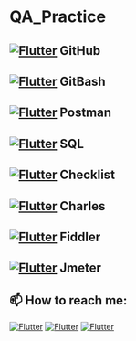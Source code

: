 # QA_Practice
   
## [![Flutter](https://img.shields.io/badge/🏠-GITHUB_BRANCH-00A98F)](https://github.com/Pavlik1100/QA_Practice/tree/GitHub) GitHub   
## [![Flutter](https://img.shields.io/badge/🏠-GITBASH_BRANCH-00A98F)](https://github.com/Pavlik1100/QA_Practice/tree/GitBash) GitBash
## [![Flutter](https://img.shields.io/badge/🏠-Postman_BRANCH-00A98F)](https://github.com/Pavlik1100/QA_Practice/tree/Postman) Postman 
## [![Flutter](https://img.shields.io/badge/🏠-SQL_BRANCH-00A98F)](https://github.com/Pavlik1100/QA_Practice/tree/SQL) SQL      
## [![Flutter](https://img.shields.io/badge/🏠-Checklist_BRANCH-00A98F)](https://github.com/Pavlik1100/QA_Practice/tree/Checklist) Checklist
## [![Flutter](https://img.shields.io/badge/🏠-Checklist_BRANCH-00A98F)](https://github.com/Pavlik1100/QA_Practice/tree/Charles) Charles
## [![Flutter](https://img.shields.io/badge/🏠-Checklist_BRANCH-00A98F)](https://github.com/Pavlik1100/QA_Practice/tree/Fiddler) Fiddler
## [![Flutter](https://img.shields.io/badge/🏠-Checklist_BRANCH-00A98F)](https://github.com/Pavlik1100/QA_Practice/tree/Jmeter) Jmeter
## 📫 How to reach me:       
[![Flutter](https://img.shields.io/badge/-Pavel_Simonov-000000?style=social&logo=LinkedIn)](https://www.linkedin.com/in/pavel-simonov-7a8b1119a/)  [![Flutter](https://img.shields.io/badge/-Pavel_Simonov-000000?style=social&logo=Telegram)](https://t.me/NuiSaiman)  [![Flutter](https://img.shields.io/badge/-simonovpavlik@gmail.com-000000?style=social&logo=Gmail)](mailto:simonovpavlik@gmail.com)
  
